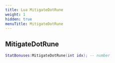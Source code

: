 ```yaml
---
title: Lua MitigateDotRune
weight: 1
hidden: true
menuTitle: MitigateDotRune
---
```

## MitigateDotRune
```lua
StatBonuses:MitigateDotRune(int idx); -- number
```